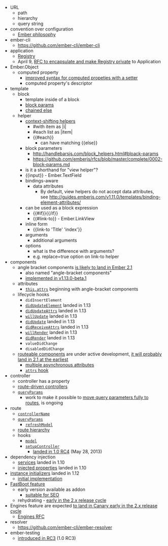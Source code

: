 * URL
  * path
  * hierarchy
  * query string
* convention over configuration
  * [Ember philosophy](http://www.ember-cli.com/#addon-conventions)
* ember-cli
  * https://github.com/ember-cli/ember-cli
* application
  * [Registry](https://github.com/emberjs/ember.js/pull/9981)
  * April 9, [RFC to encapsulate and make Registry private](https://github.com/emberjs/rfcs/pull/46) to Application
* Ember.Object
  * computed property
    * [improved syntax for computed propeties with a setter](http://emberjs.com/deprecations/v1.x/#toc_computed-properties-with-a-shared-getter-and-setter)
    * computed property's descriptor
* template
  * block
    * template inside of a block
    * [block params][run-up-to-two]
    * [chained else][run-up-to-two]
  * helper
    * [context-shifting helpers][another-two]
      * #with item as |i|
      * #each list as |item|
      * {{#each}}
        * can have matching {{else}}
    * block parameters
      * http://handlebarsjs.com/block_helpers.html#bloack-params
      * https://github.com/emberjs/rfcs/blob/master/complete/0002-block-params.md
    * is it a shorthand for "view helper"?
    * {{input}} - Ember.TextField
    * bindings-aware
      * data attributes
        * By default, view helpers do not accept data attributes, see http://guides.emberjs.com/v1.11.0/templates/binding-element-attributes/
    * can be used as a block expression
      * {{#if}}{{/if}}
      * {{#link-to}} - Ember.LinkView
    * inline form
      * {{link-to 'Title' 'index'}}
    * arguments
      * additional arguments
    * options
      * what is the difference with arguments?
      * e.g. replace=true option on link-to helper
* components
  * angle bracket components [is likely to land in Ember 2.1][another-two]
    * also named "angle-bracket components"
    * [implemented in v1.13.0-beta.1](https://github.com/emberjs/ember.js/releases/tag/v1.13.0-beta.1)
  * attributes  
    * [`this.attrs`][run-up-to-two] beginning with angle-bracket components
  * lifecycle hooks
    * `didInsertElement`
    * [`didUpdateElement`][run-up-to-two] landed in 1.13
    * [`didUpdateAttrs`][another-two] landed in 1.13
    * [`willUpdate`][another-two] landed in 1.13
    * [`didUpdate`][another-two] landed in 1.13
    * [`didReceiveAttrs`][another-two] landed in 1.13
    * [`willRender`][another-two] landed in 1.13
    * [`didRender`][another-two] landed in 1.13
    * `valueDidChange`
    * `disabledDidChange`
  * [routeable components][run-up-to-two] are under active development, [it will probably land in 2.1 at the earliest][another-two]
    * [multiple asynchronous attributes][another-two]
    * [`attrs` hook][another-two]
* controller
  * controller has a property
  * [route-driven controllers][query-params]
  * [`queryParams`][query-params]
    * work to make it possible to [move query parameters fully to routes][another-two], is ongoing
* route
  * [`controllerName`][query-params]
  * [`queryParams`][query-params]
    * [`refreshModel`][query-params]
  * [route hierarchy][query-params]
  * hooks
    * [`model`][query-params]
    * [`setupController`][query-params]
      * [landed in 1.0 RC4][1.0-rc4] (May 28, 2013)
* dependency injection
  * [services][run-up-to-two] landed in 1.10
  * [injected properties][ember-1.10.0] landed in 1.10
* [instance initializers][run-up-to-two] landed in 1.12
  * [initial implementation](https://github.com/emberjs/ember.js/pull/10256)
* [FastBoot feature][another-two]
  * early version available as addon
    * [suitable for SEO][another-two]
  * rehydrating - [early in the 2.x release cycle][another-two]
* Engines feature are expected [to land in Canary early in the 2.x release cycle][another-two]
  * [Engines RFC](https://github.com/tomdale/rfcs/blob/master/active/0000-engines.md)
* resolver
  * https://github.com/ember-cli/ember-resolver
* ember-testing
  * [introduced in RC3][1.0-rc4] (1.0 RC3)

[query-params]: http://guides.emberjs.com/v1.10.0/routing/query-params/
[run-up-to-two]: http://emberjs.com/blog/2015/05/10/run-up-to-two-oh.html
[another-two]: http://emberjs.com/blog/2015/05/24/another-two-oh-status-update.html
[ember-1.10.0]: http://emberjs.com/blog/2015/02/07/ember-1-10-0-released.html
[1.0-rc4]: http://emberjs.com/blog/2013/05/28/ember-1-0-rc4.html
